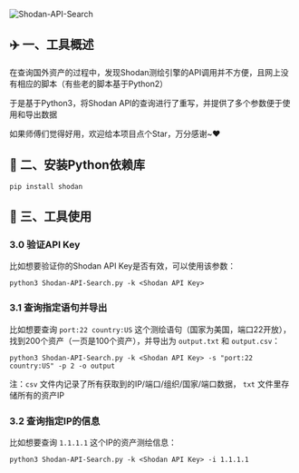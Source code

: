 ![Shodan-API-Search](https://socialify.git.ci/AabyssZG/Shodan-API-Search/image?description=1&font=KoHo&forks=1&issues=1&language=1&logo=https%3A%2F%2Favatars.githubusercontent.com%2Fu%2F54609266%3Fv%3D4&name=1&owner=1&pattern=Floating%20Cogs&pulls=1&stargazers=1&theme=Dark)

## ✈️ 一、工具概述

在查询国外资产的过程中，发现Shodan测绘引擎的API调用并不方便，且网上没有相应的脚本（有些老的脚本基于Python2）

于是基于Python3，将Shodan API的查询进行了重写，并提供了多个参数便于使用和导出数据

如果师傅们觉得好用，欢迎给本项目点个Star，万分感谢~❤️

## 🚨 二、安装Python依赖库

```
pip install shodan
```

## 🐉 三、工具使用

### 3.0 验证API Key

比如想要验证你的Shodan API Key是否有效，可以使用该参数：

```
python3 Shodan-API-Search.py -k <Shodan API Key>
```

### 3.1 查询指定语句并导出

比如想要查询 `port:22 country:US` 这个测绘语句（国家为美国，端口22开放），找到200个资产（一页是100个资产），并导出为 `output.txt` 和 `output.csv`：

```
python3 Shodan-API-Search.py -k <Shodan API Key> -s "port:22 country:US" -p 2 -o output
```

注：`csv` 文件内记录了所有获取到的IP/端口/组织/国家/端口数据， `txt` 文件里存储所有的资产IP

### 3.2 查询指定IP的信息

比如想要查询 `1.1.1.1` 这个IP的资产测绘信息：

```
python3 Shodan-API-Search.py -k <Shodan API Key> -i 1.1.1.1
```
